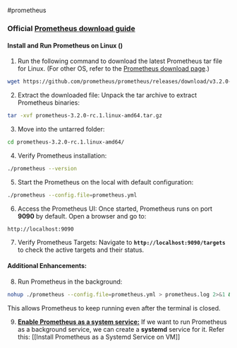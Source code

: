 #prometheus 

### Official [Prometheus download guide](https://prometheus.io/docs/prometheus/latest/getting_started/)

#### Install and Run Prometheus on Linux ()
1. Run the following command to download the latest Prometheus tar file for Linux. (For other OS, refer to the [Prometheus download page](https://prometheus.io/download/).)

```bash
wget https://github.com/prometheus/prometheus/releases/download/v3.2.0-rc.1/prometheus-3.2.0-rc.1.linux-amd64.tar.gz
```

2. Extract the downloaded file: Unpack the tar archive to extract Prometheus binaries:

```bash
tar -xvf prometheus-3.2.0-rc.1.linux-amd64.tar.gz
```

3. Move into the untarred folder: 

```bash
cd prometheus-3.2.0-rc.1.linux-amd64/
```

4. Verify Prometheus installation:

```bash
./prometheus --version
```

5. Start the Prometheus on the local with default configuration: 

```bash
./prometheus --config.file=prometheus.yml
```

6. Access the Prometheus UI: Once started, Prometheus runs on port **9090** by default. Open a browser and go to:

```
http://localhost:9090
```

7. Verify Prometheus Targets: Navigate to **`http://localhost:9090/targets`** to check the active targets and their status.

#### Additional Enhancements:
8. Run Prometheus in the background: 

```bash
nohup ./prometheus --config.file=prometheus.yml > prometheus.log 2>&1 &
```
This allows Prometheus to keep running even after the terminal is closed.

9. **[Enable Prometheus as a system service:](https://janakiev.com/blog/prometheus-setup-systemd/)**
	If we want to run Prometheus as a background service, we can create a **systemd** service for it.
		Refer this: [[Install Prometheus as a Systemd Service on VM]]
	